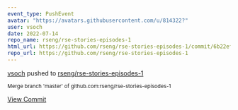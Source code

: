 ```yaml
---
event_type: PushEvent
avatar: "https://avatars.githubusercontent.com/u/814322?"
user: vsoch
date: 2022-07-14
repo_name: rseng/rse-stories-episodes-1
html_url: https://github.com/rseng/rse-stories-episodes-1/commit/6b22eff9e015af9cc878dc95acdb06b27936e0aa
repo_url: https://github.com/rseng/rse-stories-episodes-1
---
```


<a href='https://github.com/vsoch' target='_blank'>vsoch</a> pushed to <a href='https://github.com/rseng/rse-stories-episodes-1' target='_blank'>rseng/rse-stories-episodes-1</a>

<small>Merge branch 'master' of github.com:rseng/rse-stories-episodes-1</small>

<a href='https://github.com/rseng/rse-stories-episodes-1/commit/6b22eff9e015af9cc878dc95acdb06b27936e0aa' target='_blank'>View Commit</a>